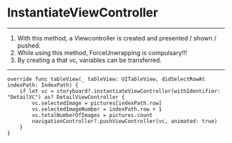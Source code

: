 # InstantiateViewController

---
1. With this method, a Viewcontroller is created and presented / shown / pushed.
2. While using this method, ForceUnwrapping is compulsary!!!
3. By creating a that vc, variables can be transferred.
---
    override func tableView(_ tableView: UITableView, didSelectRowAt indexPath: IndexPath) {
        if let vc = storyboard?.instantiateViewController(withIdentifier: "DetailVC") as? DetailViewController {
            vc.selectedImage = pictures[indexPath.row]
            vc.selectedImageNumber = indexPath.row + 1
            vc.totalNumberOfImages = pictures.count
            navigationController?.pushViewController(vc, animated: true)
        }
    }
    


